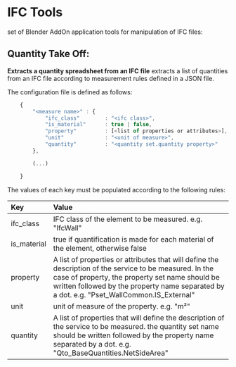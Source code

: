 # IFC Tools

set of Blender AddOn application tools for manipulation of IFC files:

## Quantity Take Off:
    
**Extracts a quantity spreadsheet from an IFC file**
extracts a list of quantities from an IFC file according to measurement rules defined in a JSON file.

The configuration file is defined as follows:
~~~~javascript
    {
        "<measure name>" : {
            "ifc_class"        : "<ifc class>",
            "is_material"      : true | false,
            "property"         : [<list of properties or attributes>],
            "unit"             : "<unit of measure>",
            "quantity"         : "<quantity set.quantity property>"
        },

        (...)    

    }
~~~~


The values of each key must be populated according to the following rules:

Key   | Value
:----- | :------
ifc_class | IFC class of the element to be measured. e.g. "IfcWall"
is_material | true if quantification is made for each material of the element, otherwise false
property | A list of properties or attributes that will define the description of the service to be measured. In the case of property, the property set name should be written followed by the property name separated by a dot. e.g. "Pset_WallCommon.IS_External"
unit | unit of measure of the property. e.g. "m²"
quantity | A list of properties that will define the description of the service to be measured. the quantity set name should be written followed by the property name separated by a dot. e.g. "Qto_BaseQuantities.NetSideArea"


